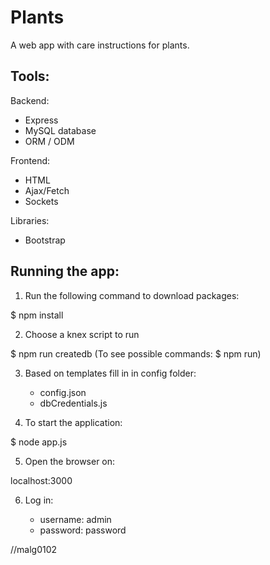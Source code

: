 # Plants

A web app with care instructions for plants.

## Tools:

Backend:

- Express
- MySQL database 
- ORM / ODM

Frontend:

- HTML
- Ajax/Fetch
- Sockets

Libraries:

- Bootstrap

## Running the app:

1. Run the following command to download packages:

  $ npm install

2. Choose a knex script to run

  $ npm run createdb
    (To see possible commands: $ npm run)

3. Based on templates fill in in config folder:

    - config.json
    - dbCredentials.js

4. To start the application:

  $ node app.js

5. Open the browser on:

  localhost:3000

6. Log in:

    - username: admin
    - password: password

//malg0102